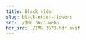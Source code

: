 ```yaml
---
title: Black elder
slug: black-elder-flowers
src: ./IMG_3673.webp
hdr_src: ./IMG_3673.hdr.avif
---
```

